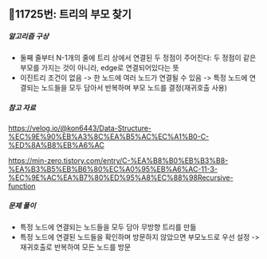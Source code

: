 ## 📝11725번: 트리의 부모 찾기
##### 알고리즘 구상
- 둘째 줄부터 N-1개의 줄에 트리 상에서 연결된 두 정점이 주어진다: 두 정점이 같은 부모를 가지는 것이 아니라, edge로 연결되어있다는 뜻
- 이진트리 조건이 없음 -> 한 노드에 여러 노드가 연결될 수 있음 -> 특정 노드에 연결되는 노드들을 모두 담아서 반복하며 부모 노드를 결정(재귀호출 사용)

##### 참고 자료
https://velog.io/@kon6443/Data-Structure-%EC%9E%90%EB%A3%8C%EA%B5%AC%EC%A1%B0-C-%ED%8A%B8%EB%A6%AC

https://min-zero.tistory.com/entry/C-%EA%B8%B0%EB%B3%B8-%EA%B3%B5%EB%B6%80%EC%A0%95%EB%A6%AC-11-3-%EC%9E%AC%EA%B7%80%ED%95%A8%EC%88%98Recursive-function
##### 문제 풀이
- 특정 노드에 연결되는 노드들을 모두 담아 무방향 트리를 만듦
- 특정 노드에 연결된 노드들을 확인하며 방문하지 않았으면 부모노드로 우선 설정 -> 재귀호출로 반복하여 모든 노드를 방문
